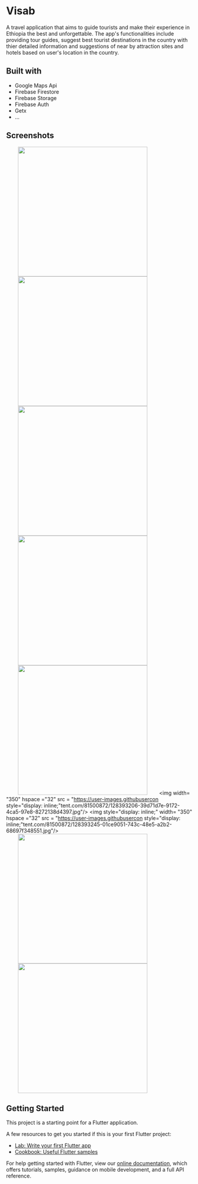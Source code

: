 # Visab

A travel application that aims to guide tourists and make their experience in Ethiopia the best and unforgettable.
The app's functionalities include providing tour guides, suggest best tourist destinations in the country with thier detailed information and suggestions of near by attraction sites and hotels based on user's location in the country.

## Built with 
  - Google Maps Api 
  - Firebase Firestore 
  - Firebase Storage 
  - Firebase Auth
  - Getx
  - ...

## Screenshots 
<img style="display: inline;" width= "350" hspace ="32" src = "https://user-images.githubusercontent.com/81500872/128392813-ac3e8388-972b-4816-829b-89682ea0583b.jpg"/><img width= "350" hspace ="32" src = "https://user-images.githubusercontent.com/81500872/128392823-a4387a65-c063-4417-affe-67ca8b4bf3f1.jpg"/>
<img style="display: inline;" width= "350" hspace ="32" src = "https://user-images.githubusercontent.com/81500872/128392915-779b38af-c075-45d0-b519-53d375cc45b5.jpg"/><img  width= "350" hspace ="32" src = "https://user-images.githubusercontent.com/81500872/128393091-3c8292b4-f49f-401f-b728-2eb500c261f9.jpg"/>
<img style="display: inline;" width= "350" hspace ="32" src = "https://user-images.githubusercontent.com/81500872/128393162-9cb9cae4-fcde-4f3a-8c42-b321411a90e7.jpg"/><img width= "350" hspace ="32" src = "https://user-images.githubusercon style="display: inline;"tent.com/81500872/128393206-39d71d7e-9172-4ca5-97e8-8272138d4397.jpg"/>
<img style="display: inline;" width= "350" hspace ="32" src = "https://user-images.githubusercon style="display: inline;"tent.com/81500872/128393245-01ce9051-743c-48e5-a2b2-68697f348551.jpg"/><img  width= "350" hspace ="32" src = "https://user-images.githubusercontent.com/81500872/128393436-221831dd-af2c-4164-991e-e500482e94c2.jpg"/>
<img style="display: inline;" width= "350" hspace ="32" src = "https://user-images.githubusercontent.com/81500872/128393537-fac9bf68-be40-414c-a99d-16e1d4d50503.jpg"/>


## Getting Started

This project is a starting point for a Flutter application.

A few resources to get you started if this is your first Flutter project:

- [Lab: Write your first Flutter app](https://flutter.dev/docs/get-started/codelab)
- [Cookbook: Useful Flutter samples](https://flutter.dev/docs/cookbook)

For help getting started with Flutter, view our
[online documentation](https://flutter.dev/docs), which offers tutorials,
samples, guidance on mobile development, and a full API reference.
